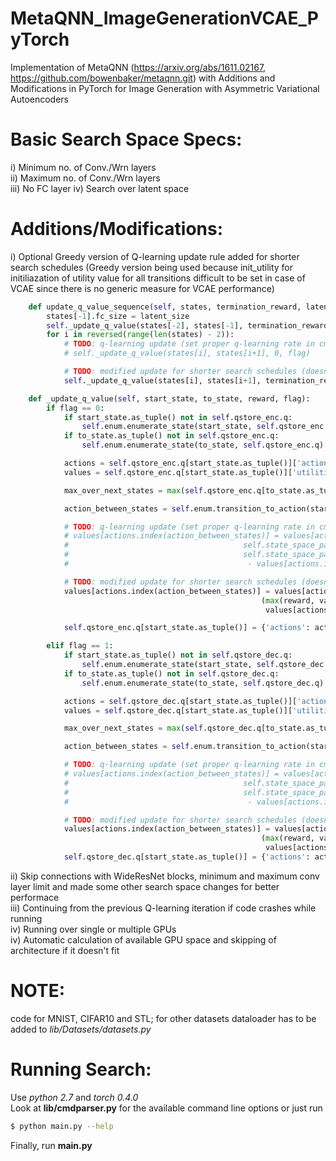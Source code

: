 # MetaQNN_ImageGenerationVCAE_PyTorch
 Implementation of MetaQNN (https://arxiv.org/abs/1611.02167, https://github.com/bowenbaker/metaqnn.git) with Additions and Modifications in PyTorch for Image Generation with Asymmetric Variational Autoencoders    
      
# Basic Search Space Specs:
 i) Minimum no. of Conv./Wrn layers   
 ii) Maximum no. of Conv./Wrn layers   
 iii) No FC layer 
 iv) Search over latent space

# Additions/Modifications:
 i) Optional Greedy version of Q-learning update rule added for shorter search schedules (Greedy version being used because init_utility for initiliazation of utility value for all transitions difficult to be set in case of VCAE since there is no generic measure for VCAE performance)   
```python
    def update_q_value_sequence(self, states, termination_reward, latent_size, flag):
        states[-1].fc_size = latent_size
        self._update_q_value(states[-2], states[-1], termination_reward, flag)
        for i in reversed(range(len(states) - 2)): 
            # TODO: q-learning update (set proper q-learning rate in cmdparser.py)
            # self._update_q_value(states[i], states[i+1], 0, flag)

            # TODO: modified update for shorter search schedules (doesn't use q-learning rate in computation)
            self._update_q_value(states[i], states[i+1], termination_reward, flag)

    def _update_q_value(self, start_state, to_state, reward, flag):
        if flag == 0:
            if start_state.as_tuple() not in self.qstore_enc.q:
                self.enum.enumerate_state(start_state, self.qstore_enc.q)
            if to_state.as_tuple() not in self.qstore_enc.q:
                self.enum.enumerate_state(to_state, self.qstore_enc.q)

            actions = self.qstore_enc.q[start_state.as_tuple()]['actions']
            values = self.qstore_enc.q[start_state.as_tuple()]['utilities']

            max_over_next_states = max(self.qstore_enc.q[to_state.as_tuple()]['utilities']) if to_state.terminate != 1 else 0

            action_between_states = self.enum.transition_to_action(start_state, to_state).as_tuple()

            # TODO: q-learning update (set proper q-learning rate in cmdparser.py)
            # values[actions.index(action_between_states)] = values[actions.index(action_between_states)] + \
            #                                       self.state_space_parameters.learning_rate * (reward + \
            #                                       self.state_space_parameters.discount_factor * max_over_next_states\
            #                                        - values[actions.index(action_between_states)])

            # TODO: modified update for shorter search schedules (doesn't use q-learning rate in computation)
            values[actions.index(action_between_states)] = values[actions.index(action_between_states)] + \
                                                        (max(reward, values[actions.index(action_between_states)]) -
                                                         values[actions.index(action_between_states)])

            self.qstore_enc.q[start_state.as_tuple()] = {'actions': actions, 'utilities': values}

        elif flag == 1:
            if start_state.as_tuple() not in self.qstore_dec.q:
                self.enum.enumerate_state(start_state, self.qstore_dec.q)
            if to_state.as_tuple() not in self.qstore_dec.q:
                self.enum.enumerate_state(to_state, self.qstore_dec.q)

            actions = self.qstore_dec.q[start_state.as_tuple()]['actions']
            values = self.qstore_dec.q[start_state.as_tuple()]['utilities']

            max_over_next_states = max(self.qstore_dec.q[to_state.as_tuple()]['utilities']) if to_state.terminate != 1 else 0

            action_between_states = self.enum.transition_to_action(start_state, to_state).as_tuple()

            # TODO: q-learning update (set proper q-learning rate in cmdparser.py)
            # values[actions.index(action_between_states)] = values[actions.index(action_between_states)] + \
            #                                       self.state_space_parameters.learning_rate * (reward + \
            #                                       self.state_space_parameters.discount_factor * max_over_next_states\
            #                                        - values[actions.index(action_between_states)])

            # TODO: modified update for shorter search schedules (doesn't use q-learning rate in computation)
            values[actions.index(action_between_states)] = values[actions.index(action_between_states)] + \
                                                        (max(reward, values[actions.index(action_between_states)]) -
                                                         values[actions.index(action_between_states)])
            self.qstore_dec.q[start_state.as_tuple()] = {'actions': actions, 'utilities': values}
```
 ii) Skip connections with WideResNet blocks, minimum and maximum conv layer limit and made some other search space changes for better performace    
 iii) Continuing from the previous Q-learning iteration if code crashes  while running      
 iv) Running over single or multiple GPUs    
 iv) Automatic calculation of available GPU space and skipping of architecture if it doesn't fit      
             
# NOTE:    
code for MNIST, CIFAR10 and STL; for other datasets dataloader has to be added to _lib/Datasets/datasets.py_    
# Running Search:       
Use _python 2.7_ and _torch 0.4.0_      
Look at __lib/cmdparser.py__ for the available command line options or just run 
```sh
$ python main.py --help
```
      
Finally, run __main.py__

